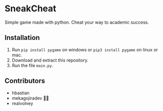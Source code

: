 # SneakCheat
Simple game made with python. Cheat your way to academic success.

## Installation
1.  Run ```pip install pygame``` on windows or ```pip3 install pygame``` on linux or mac.
2.  Download and extract this repository.
3.  Run the file `main.py`.

## Contributors
* hbastian
* mekagojiradev 🤖🦖
* realvolney
